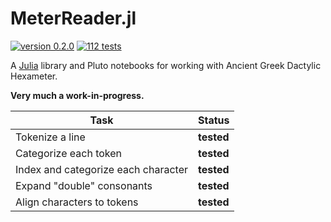 # MeterReader.jl

[![version 0.2.0](https://img.shields.io/badge/version-0.2-blue.svg)](https://shields.io/) [![112 tests](https://img.shields.io/badge/tests-112-teal.svg)](https://shields.io/)

A [Julia](https://julialang.org) library and Pluto notebooks for working with Ancient Greek Dactylic Hexameter.

**Very much a work-in-progress.**

| Task | Status |
|------|--------|
| Tokenize a line | **tested** |
| Categorize each token | **tested** |
| Index and categorize each character | **tested** |
| Expand "double" consonants | **tested** |
| Align characters to tokens | **tested** |
